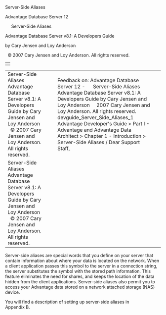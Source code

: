 Server-Side Aliases




Advantage Database Server 12  

     Server-Side Aliases

Advantage Database Server v8.1: A Developers Guide

by Cary Jensen and Loy Anderson

  © 2007 Cary Jensen and Loy Anderson. All rights reserved.

|  |
| --- |
|  |

|  |  |  |  |  |
| --- | --- | --- | --- | --- |
| Server-Side Aliases  Advantage Database Server v8.1: A Developers Guide  by Cary Jensen and Loy Anderson    © 2007 Cary Jensen and Loy Anderson. All rights reserved. |  |  | Feedback on: Advantage Database Server 12 -      Server-Side Aliases Advantage Database Server v8.1: A Developers Guide by Cary Jensen and Loy Anderson     2007 Cary Jensen and Loy Anderson. All rights reserved. devguide\_Server\_Side\_Aliases\_1 Advantage Developer's Guide > Part I - Advantage and Advantage Data Architect > Chapter 1 - Introduction > Server-Side Aliases / Dear Support Staff, |  |
| Server-Side Aliases  Advantage Database Server v8.1: A Developers Guide  by Cary Jensen and Loy Anderson    © 2007 Cary Jensen and Loy Anderson. All rights reserved. |  |  |  |  |

Server-side aliases are special words that you define on your server that contain information about where your data is located on the network. When a client application passes this symbol to the server in a connection string, the server substitutes the symbol with the stored path information. This feature eliminates the need for shares, and keeps the location of the data hidden from the client applications. Server-side aliases also permit you to access your Advantage data stored on a network attached storage (NAS) device.

You will find a description of setting up server-side aliases in   
Appendix B.